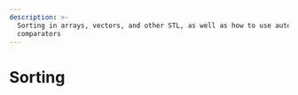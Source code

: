 ```yaml
---
description: >-
  Sorting in arrays, vectors, and other STL, as well as how to use auto
  comparators
---
```


# Sorting

